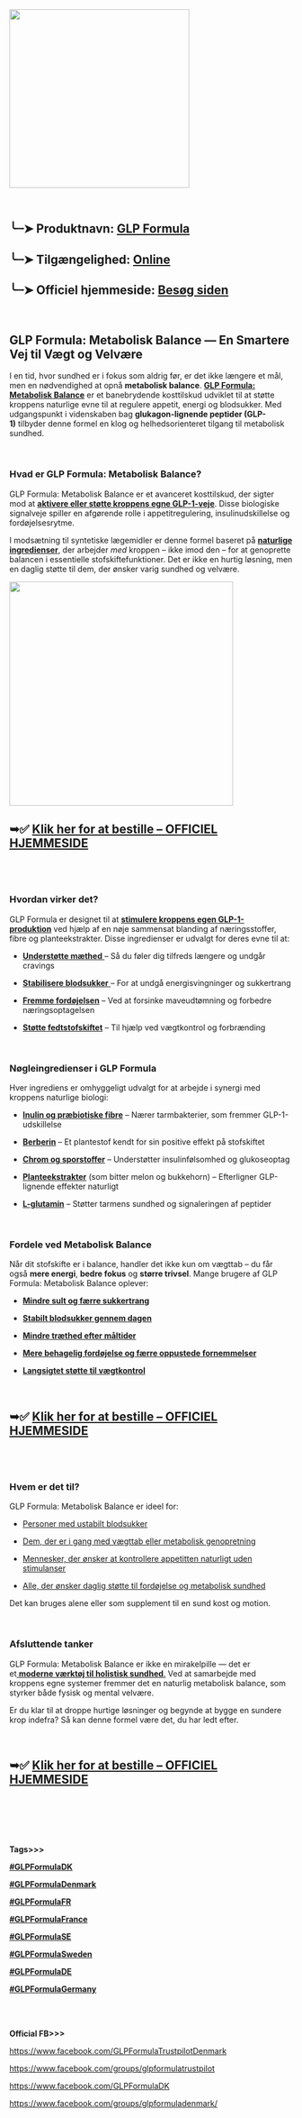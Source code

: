 <div class="separator"><strong><a href="https://www.facebook.com/GLPFormulaTrustpilotDenmark" target="_blank"><img src="https://blogger.googleusercontent.com/img/b/R29vZ2xl/AVvXsEgX_thd8hQPwsuQ6QTW8fHx9XJSZ1b09m_kjIGGHAdOBhYyfSX8Tb3utNlWaKOSKe9yqDsndYv6B9dmb1-kOY5CTXgv8Tqn_kzPwxN7rxqmQ66vHkOh1cS-6NIKloEsU6aMY2h8lYhMiMUbjV99USRI5_aCrNG-X5SEamTO-HeLRHbFjdL_En7L0GebgSQ/s320/glp.png" alt="" width="320" height="317" border="0" data-original-height="1018" data-original-width="1028" /></a></strong></div>
<p>&nbsp;</p>
<h2><strong>╰┈➤&nbsp;<span data-end="1135" data-start="1120">Produktnavn</span>:&nbsp;<a href="https://careline360.com/glp-formula-dk-buy" target="_blank">GLP Formula</a></strong></h2>
<h2><strong>╰┈➤&nbsp;<span data-end="1193" data-start="1175">Tilg&aelig;ngelighed</span>:&nbsp;<a href="https://careline360.com/glp-formula-dk-buy" target="_blank">Online</a></strong></h2>
<h2><strong>╰┈➤&nbsp;<span data-end="1231" data-start="1208">Officiel hjemmeside</span>:&nbsp;<a class="cursor-pointer" href="https://careline360.com/glp-formula-dk-buy" target="_blank" rel="noopener" data-end="1249" data-start="1233">Bes&oslash;g siden</a></strong></h2>
<p>&nbsp;</p>
<h2 data-end="172" data-start="96"><strong data-end="172" data-start="99">GLP Formula: Metabolisk Balance &mdash; En Smartere Vej til V&aelig;gt og Velv&aelig;re</strong></h2>
<p data-end="621" data-start="174">I en tid, hvor sundhed er i fokus som aldrig f&oslash;r, er det ikke l&aelig;ngere et m&aring;l, men en n&oslash;dvendighed at opn&aring;&nbsp;<strong data-end="302" data-start="280">metabolisk balance</strong>.&nbsp;<strong data-end="339" data-start="304"><a href="https://www.facebook.com/groups/glpformulatrustpilot" target="_blank">GLP Formula: Metabolisk Balance</a></strong>&nbsp;er et banebrydende kosttilskud udviklet til at st&oslash;tte kroppens naturlige evne til at regulere appetit, energi og blodsukker. Med udgangspunkt i videnskaben bag&nbsp;<strong data-end="538" data-start="500">glukagon-lignende peptider (GLP-1)</strong>&nbsp;tilbyder denne formel en klog og helhedsorienteret tilgang til metabolisk sundhed.</p>
<p data-end="621" data-start="174">&nbsp;</p>
<h3 data-end="672" data-start="628">Hvad er GLP Formula: Metabolisk Balance?</h3>
<p data-end="920" data-start="674">GLP Formula: Metabolisk Balance er et avanceret kosttilskud, der sigter mod at&nbsp;<strong data-end="803" data-start="753"><a href="https://www.facebook.com/groups/glpformulatrustpilot" target="_blank">aktivere eller st&oslash;tte kroppens egne GLP-1-veje</a></strong>. Disse biologiske signalveje spiller en afg&oslash;rende rolle i appetitregulering, insulinudskillelse og ford&oslash;jelsesrytme.</p>
<p data-end="1221" data-start="922">I mods&aelig;tning til syntetiske l&aelig;gemidler er denne formel baseret p&aring;&nbsp;<strong data-end="1014" data-start="988"><a href="https://www.facebook.com/groups/glpformulatrustpilot" target="_blank">naturlige ingredienser</a></strong>, der arbejder&nbsp;<em data-end="1034" data-start="1029">med</em>&nbsp;kroppen &ndash; ikke imod den &ndash; for at genoprette balancen i essentielle stofskiftefunktioner. Det er ikke en hurtig l&oslash;sning, men en daglig st&oslash;tte til dem, der &oslash;nsker varig sundhed og velv&aelig;re.</p>
<p data-end="1221" data-start="922"><a href="https://www.facebook.com/GLPFormulaTrustpilotDenmark"><img src="https://blogger.googleusercontent.com/img/b/R29vZ2xl/AVvXsEigSutOY81MgUD82j_Cf3y5DZ-aM0tZwZF89J9mMhKgdRIlrvR2zUc5vqueQJcf_Tj7ILKEtc5nHjsZrthgQG0BvEAzti0TTI1r0MCNiMxekMzp3ITRKcVvMbrmtq98hE2JbcMHaFf2nRqqR2kSO8c9RmZ_3GJ6PiIVaytAb6OWv07O7QsVY0-_DCKfXP0/w398-h398/glp-formula.jpg" alt="" width="398" height="398" border="0" data-original-height="850" data-original-width="850" /></a></p>
<h2 data-end="1221" data-start="922"><strong>➥✅&nbsp;<a href="https://careline360.com/glp-formula-dk-buy" target="_blank">Klik her for at bestille &ndash; OFFICIEL HJEMMESIDE</a></strong></h2>
<h2>&nbsp;</h2>
<h3 data-end="1251" data-start="1228">Hvordan virker det?</h3>
<p data-end="1467" data-start="1253">GLP Formula er designet til at&nbsp;<strong data-end="1328" data-start="1284"><a href="https://www.facebook.com/groups/glpformulatrustpilot" target="_blank">stimulere kroppens egen GLP-1-produktion</a></strong>&nbsp;ved hj&aelig;lp af en n&oslash;je sammensat blanding af n&aelig;ringsstoffer, fibre og planteekstrakter. Disse ingredienser er udvalgt for deres evne til at:</p>
<ul data-end="1789" data-start="1469">
<li data-end="1549" data-start="1469">
<p data-end="1549" data-start="1471"><a href="https://www.facebook.com/GLPFormulaTrustpilotDenmark" target="_blank"><strong data-end="1493" data-start="1471">Underst&oslash;tte m&aelig;thed</strong>&nbsp;</a>&ndash; S&aring; du f&oslash;ler dig tilfreds l&aelig;ngere og undg&aring;r cravings</p>
</li>
<li data-end="1628" data-start="1550">
<p data-end="1628" data-start="1552"><a href="https://www.facebook.com/GLPFormulaTrustpilotDenmark" target="_blank"><strong data-end="1578" data-start="1552">Stabilisere blodsukker</strong>&nbsp;</a>&ndash; For at undg&aring; energisvingninger og sukkertrang</p>
</li>
<li data-end="1717" data-start="1629">
<p data-end="1717" data-start="1631"><strong data-end="1653" data-start="1631"><a href="https://www.facebook.com/GLPFormulaTrustpilotDenmark" target="_blank">Fremme ford&oslash;jelsen</a></strong>&nbsp;&ndash; Ved at forsinke maveudt&oslash;mning og forbedre n&aelig;ringsoptagelsen</p>
</li>
<li data-end="1789" data-start="1718">
<p data-end="1789" data-start="1720"><strong data-end="1746" data-start="1720"><a href="https://www.facebook.com/GLPFormulaTrustpilotDenmark" target="_blank">St&oslash;tte fedtstofskiftet</a></strong>&nbsp;&ndash; Til hj&aelig;lp ved v&aelig;gtkontrol og forbr&aelig;nding</p>
</li>
</ul>
<div>&nbsp;</div>
<h3 data-end="1831" data-start="1796">N&oslash;gleingredienser i GLP Formula</h3>
<p data-end="1928" data-start="1833">Hver ingrediens er omhyggeligt udvalgt for at arbejde i synergi med kroppens naturlige biologi:</p>
<ul data-end="2350" data-start="1930">
<li data-end="2018" data-start="1930">
<p data-end="2018" data-start="1932"><strong data-end="1963" data-start="1932"><a href="https://www.facebook.com/GLPFormulaTrustpilotDenmark" target="_blank">Inulin og pr&aelig;biotiske fibre</a></strong>&nbsp;&ndash; N&aelig;rer tarmbakterier, som fremmer GLP-1-udskillelse</p>
</li>
<li data-end="2096" data-start="2019">
<p data-end="2096" data-start="2021"><strong data-end="2033" data-start="2021"><a href="https://www.facebook.com/GLPFormulaTrustpilotDenmark" target="_blank">Berberin</a></strong>&nbsp;&ndash; Et plantestof kendt for sin positive effekt p&aring; stofskiftet</p>
</li>
<li data-end="2173" data-start="2097">
<p data-end="2173" data-start="2099"><strong data-end="2123" data-start="2099"><a href="https://www.facebook.com/GLPFormulaTrustpilotDenmark" target="_blank">Chrom og sporstoffer</a></strong>&nbsp;&ndash; Underst&oslash;tter insulinf&oslash;lsomhed og glukoseoptag</p>
</li>
<li data-end="2276" data-start="2174">
<p data-end="2276" data-start="2176"><strong data-end="2196" data-start="2176"><a href="https://www.facebook.com/GLPFormulaTrustpilotDenmark" target="_blank">Planteekstrakter</a></strong>&nbsp;(som bitter melon og bukkehorn) &ndash; Efterligner GLP-lignende effekter naturligt</p>
</li>
<li data-end="2350" data-start="2277">
<p data-end="2350" data-start="2279"><strong data-end="2293" data-start="2279"><a href="https://www.facebook.com/GLPFormulaTrustpilotDenmark" target="_blank">L-glutamin</a></strong>&nbsp;&ndash; St&oslash;tter tarmens sundhed og signaleringen af peptider</p>
</li>
</ul>
<div>&nbsp;</div>
<h3 data-end="2391" data-start="2357">Fordele ved Metabolisk Balance</h3>
<p data-end="2585" data-start="2393">N&aring;r dit stofskifte er i balance, handler det ikke kun om v&aelig;gttab &ndash; du f&aring;r ogs&aring;&nbsp;<strong data-end="2487" data-start="2472">mere energi</strong>,&nbsp;<strong data-end="2504" data-start="2489">bedre fokus</strong>&nbsp;og&nbsp;<strong data-end="2526" data-start="2508">st&oslash;rre trivsel</strong>. Mange brugere af GLP Formula: Metabolisk Balance oplever:</p>
<ul data-end="2793" data-start="2587">
<li data-end="2623" data-start="2587">
<p data-end="2623" data-start="2589"><a href="https://www.facebook.com/GLPFormulaTrustpilotDenmark" target="_blank"><strong>Mindre sult og f&aelig;rre sukkertrang</strong></a></p>
</li>
<li data-end="2659" data-start="2624">
<p data-end="2659" data-start="2626"><a href="https://www.facebook.com/GLPFormulaTrustpilotDenmark" target="_blank"><strong>Stabilt blodsukker gennem dagen</strong></a></p>
</li>
<li data-end="2693" data-start="2660">
<p data-end="2693" data-start="2662"><a href="https://www.facebook.com/GLPFormulaTrustpilotDenmark" target="_blank"><strong>Mindre tr&aelig;thed efter m&aring;ltider</strong></a></p>
</li>
<li data-end="2755" data-start="2694">
<p data-end="2755" data-start="2696"><a href="https://www.facebook.com/GLPFormulaTrustpilotDenmark" target="_blank"><strong>Mere behagelig ford&oslash;jelse og f&aelig;rre oppustede fornemmelser</strong></a></p>
</li>
<li data-end="2793" data-start="2756">
<p data-end="2793" data-start="2758"><a href="https://www.facebook.com/GLPFormulaTrustpilotDenmark" target="_blank"><strong>Langsigtet st&oslash;tte til v&aelig;gtkontrol</strong></a></p>
</li>
</ul>
<div>&nbsp;</div>
<h2><strong>➥✅&nbsp;<a href="https://careline360.com/glp-formula-dk-buy" target="_blank">Klik her for at bestille &ndash; OFFICIEL HJEMMESIDE</a></strong></h2>
<h2><strong>&nbsp;</strong></h2>
<h3 data-end="2820" data-start="2800">Hvem er det til?</h3>
<p data-end="2867" data-start="2822">GLP Formula: Metabolisk Balance er ideel for:</p>
<ul data-end="3121" data-start="2869">
<li data-end="2905" data-start="2869">
<p data-end="2905" data-start="2871"><a href="https://www.facebook.com/GLPFormulaDK" target="_blank">Personer med ustabilt blodsukker</a></p>
</li>
<li data-end="2970" data-start="2906">
<p data-end="2970" data-start="2908"><a href="https://www.facebook.com/GLPFormulaDK" target="_blank">Dem, der er i gang med v&aelig;gttab eller metabolisk genopretning</a></p>
</li>
<li data-end="3049" data-start="2971">
<p data-end="3049" data-start="2973"><a href="https://www.facebook.com/GLPFormulaDK" target="_blank">Mennesker, der &oslash;nsker at kontrollere appetitten naturligt uden stimulanser</a></p>
</li>
<li data-end="3121" data-start="3050">
<p data-end="3121" data-start="3052"><a href="https://www.facebook.com/GLPFormulaDK" target="_blank">Alle, der &oslash;nsker daglig st&oslash;tte til ford&oslash;jelse og metabolisk sundhed</a></p>
</li>
</ul>
<p data-end="3192" data-start="3123">Det kan bruges alene eller som supplement til en sund kost og motion.</p>
<p data-end="3192" data-start="3123">&nbsp;</p>
<h3 data-end="3221" data-start="3199">Afsluttende tanker</h3>
<p data-end="3465" data-start="3223">GLP Formula: Metabolisk Balance er ikke en mirakelpille &mdash; det er et<a href="https://www.facebook.com/groups/glpformuladenmark/" target="_blank">&nbsp;<strong data-end="3332" data-start="3291">moderne v&aelig;rkt&oslash;j til holistisk sundhed</strong>.</a>&nbsp;Ved at samarbejde med kroppens egne systemer fremmer det en naturlig metabolisk balance, som styrker b&aring;de fysisk og mental velv&aelig;re.</p>
<p data-end="3603" data-start="3467">Er du klar til at droppe hurtige l&oslash;sninger og begynde at bygge en sundere krop indefra? S&aring; kan denne formel v&aelig;re det, du har ledt efter.</p>
<p data-end="3603" data-start="3467">&nbsp;</p>
<h2 data-end="3603" data-start="3467"><strong>➥✅&nbsp;<a href="https://careline360.com/glp-formula-dk-buy" target="_blank">Klik her for at bestille &ndash; OFFICIEL HJEMMESIDE</a></strong></h2>
<h2 data-end="3603" data-start="3467"><strong>&nbsp;</strong></h2>
<p data-end="3603" data-start="3467">&nbsp;</p>
<p data-end="3603" data-start="3467"><strong>Tags&gt;&gt;&gt;</strong></p>
<p data-end="3603" data-start="3467"><a href="https://www.facebook.com/GLPFormulaTrustpilotDenmark" target="_blank"><strong>#GLPFormulaDK</strong></a></p>
<p data-end="3603" data-start="3467"><a href="https://www.facebook.com/GLPFormulaTrustpilotDenmark" target="_blank"><strong>#GLPFormulaDenmark</strong></a></p>
<p data-end="3603" data-start="3467"><a href="https://www.facebook.com/groups/glpformulatrustpilot" target="_blank"><strong>#GLPFormulaFR</strong></a></p>
<p data-end="3603" data-start="3467"><a href="https://www.facebook.com/groups/glpformulatrustpilot" target="_blank"><strong>#GLPFormulaFrance</strong></a></p>
<p data-end="3603" data-start="3467"><a href="https://www.facebook.com/GLPFormulaDK" target="_blank"><strong>#GLPFormulaSE</strong></a></p>
<p data-end="3603" data-start="3467"><a href="https://www.facebook.com/GLPFormulaDK" target="_blank"><strong>#GLPFormulaSweden</strong></a></p>
<p data-end="3603" data-start="3467"><a href="https://www.facebook.com/groups/glpformuladenmark/" target="_blank"><strong>#GLPFormulaDE</strong></a></p>
<p data-end="3603" data-start="3467"><a href="https://www.facebook.com/groups/glpformuladenmark/" target="_blank"><strong>#GLPFormulaGermany</strong></a></p>
<div>&nbsp;</div>
<div>&nbsp;</div>
<p data-end="3603" data-start="3467"><strong>Official FB&gt;&gt;&gt;</strong></p>
<p><a href="https://www.facebook.com/GLPFormulaTrustpilotDenmark">https://www.facebook.com/GLPFormulaTrustpilotDenmark</a></p>
<p><a href="https://www.facebook.com/groups/glpformulatrustpilot">https://www.facebook.com/groups/glpformulatrustpilot</a></p>
<p><a href="https://www.facebook.com/GLPFormulaDK">https://www.facebook.com/GLPFormulaDK</a></p>
<p><a href="https://www.facebook.com/groups/glpformuladenmark/">https://www.facebook.com/groups/glpformuladenmark/</a></p>
